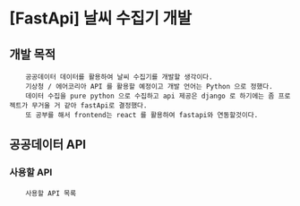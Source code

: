 # [FastApi] 날씨 수집기 개발

## 개발 목적
```
    공공데이터 데이터를 활용하여 날씨 수집기를 개발할 생각이다.
    기상청 / 에어코리아 API 를 활용할 예정이고 개발 언어는 Python 으로 정했다.
    데이터 수집을 pure python 으로 수집하고 api 제공은 django 로 하기에는 좀 프로젝트가 무거울 거 같아 fastApi로 결정했다.
    또 공부를 해서 frontend는 react 를 활용하여 fastapi와 연동할것이다.
```
## 공공데이터 API

### 사용할 API 
```
    사용할 API 목록 
```